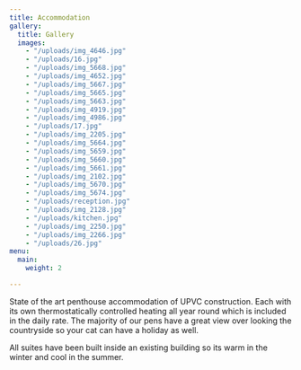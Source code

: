 ```yaml
---
title: Accommodation
gallery:
  title: Gallery
  images:
    - "/uploads/img_4646.jpg"
    - "/uploads/16.jpg"
    - "/uploads/img_5668.jpg"
    - "/uploads/img_4652.jpg"
    - "/uploads/img_5667.jpg"
    - "/uploads/img_5665.jpg"
    - "/uploads/img_5663.jpg"
    - "/uploads/img_4919.jpg"
    - "/uploads/img_4986.jpg"
    - "/uploads/17.jpg"
    - "/uploads/img_2205.jpg"
    - "/uploads/img_5664.jpg"
    - "/uploads/img_5659.jpg"
    - "/uploads/img_5660.jpg"
    - "/uploads/img_5661.jpg"
    - "/uploads/img_2102.jpg"
    - "/uploads/img_5670.jpg"
    - "/uploads/img_5674.jpg"
    - "/uploads/reception.jpg"
    - "/uploads/img_2128.jpg"
    - "/uploads/kitchen.jpg"
    - "/uploads/img_2250.jpg"
    - "/uploads/img_2266.jpg"
    - "/uploads/26.jpg"
menu:
  main:
    weight: 2

---
```

State of the art penthouse accommodation of UPVC construction. Each with its own thermostatically controlled heating all year round which is included in the daily rate. The majority of our pens have a great view over looking the countryside so your cat can have a holiday as well.

All suites have been built inside an existing building so its warm in the winter
and cool in the summer.